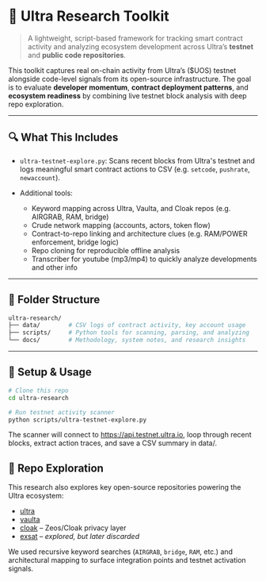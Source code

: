 # 🧪 Ultra Research Toolkit
> A lightweight, script-based framework for tracking smart contract activity and analyzing ecosystem development across Ultra’s **testnet** and **public code repositories**.

This toolkit captures real on-chain activity from Ultra’s ($UOS) testnet alongside code-level signals from its open-source infrastructure. The goal is to evaluate **developer momentum**, **contract deployment patterns**, and **ecosystem readiness** by combining live testnet block analysis with deep repo exploration.

---

## 🔍 What This Includes

- `ultra-testnet-explore.py`: Scans recent blocks from Ultra's testnet and logs meaningful smart contract actions to CSV (e.g. `setcode`, `pushrate`, `newaccount`).

- Additional tools:
  - Keyword mapping across Ultra, Vaulta, and Cloak repos (e.g. AIRGRAB, RAM, bridge)
  - Crude network mapping (accounts, actors, token flow)
  - Contract-to-repo linking and architecture clues (e.g. RAM/POWER enforcement, bridge logic)
  - Repo cloning for reproducible offline analysis
  - Transcriber for youtube (mp3/mp4) to quickly analyze developments and other info

---

## 📁 Folder Structure

```bash
ultra-research/
├── data/        # CSV logs of contract activity, key account usage
├── scripts/     # Python tools for scanning, parsing, and analyzing
└── docs/        # Methodology, system notes, and research insights
```
--- 

## 🔧 Setup & Usage

```bash
# Clone this repo
cd ultra-research

# Run testnet activity scanner
python scripts/ultra-testnet-explore.py
```
The scanner will connect to https://api.testnet.ultra.io, loop through recent blocks, extract action traces, and save a CSV summary in data/.


## 🧠 Repo Exploration
This research also explores key open-source repositories powering the Ultra ecosystem:

- [ultra](https://github.com/ultra-io)
- [vaulta](https://github.com/VaultaHQ)
- [cloak](https://github.com/mschoenebeck/zeos-caterpillar) – Zeos/Cloak privacy layer
- [exsat](https://github.com/ExSat-io) – *explored, but later discarded*


We used recursive keyword searches (`AIRGRAB`, `bridge`, `RAM`, etc.) and architectural mapping to surface integration points and testnet activation signals.
